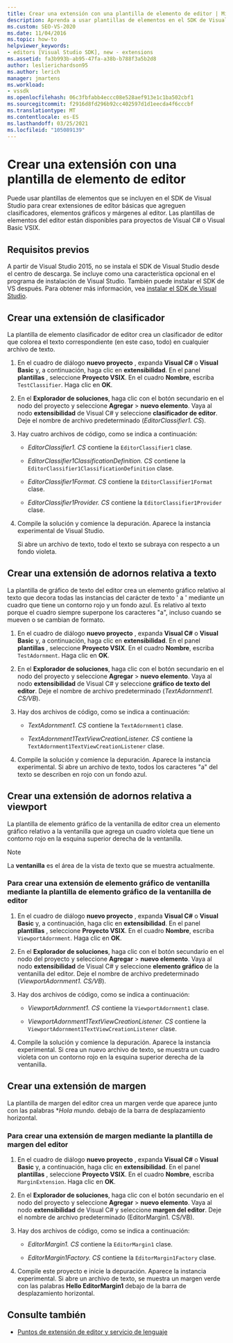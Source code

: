 ```yaml
---
title: Crear una extensión con una plantilla de elemento de editor | Microsoft Docs
description: Aprenda a usar plantillas de elementos en el SDK de Visual Studio para crear extensiones de editor básicas que agreguen clasificadores, elementos gráficos y márgenes al editor.
ms.custom: SEO-VS-2020
ms.date: 11/04/2016
ms.topic: how-to
helpviewer_keywords:
- editors [Visual Studio SDK], new - extensions
ms.assetid: fa3b993b-ab95-47fa-a38b-b788f3a5b2d8
author: leslierichardson95
ms.author: lerich
manager: jmartens
ms.workload:
- vssdk
ms.openlocfilehash: 06c3fbfabb4eccc08e528aef913e1c1ba502cbf1
ms.sourcegitcommit: f2916d8fd296b92cc402597d1d1eecda4f6cccbf
ms.translationtype: MT
ms.contentlocale: es-ES
ms.lasthandoff: 03/25/2021
ms.locfileid: "105089139"
---
```

# <a name="create-an-extension-with-an-editor-item-template"></a>Crear una extensión con una plantilla de elemento de editor
Puede usar plantillas de elementos que se incluyen en el SDK de Visual Studio para crear extensiones de editor básicas que agreguen clasificadores, elementos gráficos y márgenes al editor. Las plantillas de elementos del editor están disponibles para proyectos de Visual C# o Visual Basic VSIX.

## <a name="prerequisites"></a>Requisitos previos
 A partir de Visual Studio 2015, no se instala el SDK de Visual Studio desde el centro de descarga. Se incluye como una característica opcional en el programa de instalación de Visual Studio. También puede instalar el SDK de VS después. Para obtener más información, vea [instalar el SDK de Visual Studio](../extensibility/installing-the-visual-studio-sdk.md).

## <a name="create-a-classifier-extension"></a>Crear una extensión de clasificador
 La plantilla de elemento clasificador de editor crea un clasificador de editor que colorea el texto correspondiente (en este caso, todo) en cualquier archivo de texto.

1. En el cuadro de diálogo **nuevo proyecto** , expanda **Visual C#** o **Visual Basic** y, a continuación, haga clic en **extensibilidad**. En el panel **plantillas** , seleccione **Proyecto VSIX**. En el cuadro **Nombre**, escriba `TestClassifier`. Haga clic en **OK**.

2. En el **Explorador de soluciones**, haga clic con el botón secundario en el nodo del proyecto y seleccione **Agregar**  >  **nuevo elemento**. Vaya al nodo **extensibilidad** de Visual C# y seleccione **clasificador de editor**. Deje el nombre de archivo predeterminado (*EditorClassifier1. CS*).

3. Hay cuatro archivos de código, como se indica a continuación:

    - *EditorClassifier1. CS* contiene la `EditorClassifier1` clase.

    - *EditorClassifier1ClassificationDefinition. CS* contiene la `EditorClassifier1ClassificationDefinition` clase.

    - *EditorClassifier1Format. CS* contiene la `EditorClassifier1Format`  clase.

    - *EditorClassifier1Provider. CS* contiene la `EditorClassifier1Provider` clase.

4. Compile la solución y comience la depuración. Aparece la instancia experimental de Visual Studio.

     Si abre un archivo de texto, todo el texto se subraya con respecto a un fondo violeta.

## <a name="create-a-text-relative-adornment-extension"></a>Crear una extensión de adornos relativa a texto
 La plantilla de gráfico de texto del editor crea un elemento gráfico relativo al texto que decora todas las instancias del carácter de texto ' a ' mediante un cuadro que tiene un contorno rojo y un fondo azul. Es relativo al texto porque el cuadro siempre superpone los caracteres "a", incluso cuando se mueven o se cambian de formato.

1. En el cuadro de diálogo **nuevo proyecto** , expanda **Visual C#** o **Visual Basic** y, a continuación, haga clic en **extensibilidad**. En el panel **plantillas** , seleccione **Proyecto VSIX**. En el cuadro **Nombre**, escriba `TestAdornment`. Haga clic en **OK**.

2. En el **Explorador de soluciones**, haga clic con el botón secundario en el nodo del proyecto y seleccione **Agregar**  >  **nuevo elemento**. Vaya al nodo **extensibilidad** de Visual C# y seleccione **gráfico de texto del editor**. Deje el nombre de archivo predeterminado (*TextAdornment1. CS/VB*).

3. Hay dos archivos de código, como se indica a continuación:

    - *TextAdornment1. CS* contiene la `TextAdornment1` clase.

    - *TextAdornment1TextViewCreationListener. CS* contiene la `TextAdornment1TextViewCreationListener` clase.

4. Compile la solución y comience la depuración. Aparece la instancia experimental. Si abre un archivo de texto, todos los caracteres "a" del texto se describen en rojo con un fondo azul.

## <a name="create-a-viewport-relative-adornment-extension"></a>Crear una extensión de adornos relativa a viewport
 La plantilla de elemento gráfico de la ventanilla de editor crea un elemento gráfico relativo a la ventanilla que agrega un cuadro violeta que tiene un contorno rojo en la esquina superior derecha de la ventanilla.

> [!NOTE]
> La **ventanilla** es el área de la vista de texto que se muestra actualmente.

### <a name="to-create-a-viewport-adornment-extension-by-using-the-editor-viewport-adornment-template"></a>Para crear una extensión de elemento gráfico de ventanilla mediante la plantilla de elemento gráfico de la ventanilla de editor

1. En el cuadro de diálogo **nuevo proyecto** , expanda **Visual C#** o **Visual Basic** y, a continuación, haga clic en **extensibilidad**. En el panel **plantillas** , seleccione **Proyecto VSIX**. En el cuadro **Nombre**, escriba `ViewportAdornment`. Haga clic en **OK**.

2. En el **Explorador de soluciones**, haga clic con el botón secundario en el nodo del proyecto y seleccione **Agregar**  >  **nuevo elemento**. Vaya al nodo **extensibilidad** de Visual C# y seleccione **elemento gráfico** de la ventanilla del editor. Deje el nombre de archivo predeterminado (*ViewportAdornment1. CS/VB*).

3. Hay dos archivos de código, como se indica a continuación:

    - *ViewportAdornment1. CS* contiene la `ViewportAdornment1` clase.

    - *ViewportAdornment1TextViewCreationListener. CS* contiene la `ViewportAdornment1TextViewCreationListener` clase.

4. Compile la solución y comience la depuración. Aparece la instancia experimental. Si crea un nuevo archivo de texto, se muestra un cuadro violeta con un contorno rojo en la esquina superior derecha de la ventanilla.

## <a name="create-a-margin-extension"></a>Crear una extensión de margen
 La plantilla de margen del editor crea un margen verde que aparece junto con las palabras **Hola mundo.* debajo de la barra de desplazamiento horizontal.

### <a name="to-create-a-margin-extension-by-using-the-editor-margin-template"></a>Para crear una extensión de margen mediante la plantilla de margen del editor

1. En el cuadro de diálogo **nuevo proyecto** , expanda **Visual C#** o **Visual Basic** y, a continuación, haga clic en **extensibilidad**. En el panel **plantillas** , seleccione **Proyecto VSIX**. En el cuadro **Nombre**, escriba `MarginExtension`. Haga clic en **OK**.

2. En el **Explorador de soluciones**, haga clic con el botón secundario en el nodo del proyecto y seleccione **Agregar**  >  **nuevo elemento**. Vaya al nodo **extensibilidad** de Visual C# y seleccione **margen del editor**. Deje el nombre de archivo predeterminado (EditorMargin1. CS/VB).

3. Hay dos archivos de código, como se indica a continuación:

    - *EditorMargin1. CS* contiene la `EditorMargin1` clase.

    - *EditorMargin1Factory. CS* contiene la `EditorMargin1Factory` clase.

4. Compile este proyecto e inicie la depuración. Aparece la instancia experimental. Si abre un archivo de texto, se muestra un margen verde con las palabras **Hello EditorMargin1** debajo de la barra de desplazamiento horizontal.

## <a name="see-also"></a>Consulte también
- [Puntos de extensión de editor y servicio de lenguaje](../extensibility/language-service-and-editor-extension-points.md)
